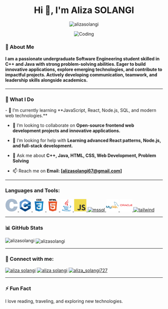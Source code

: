 <h1 align="center">Hi 👋, I'm Aliza SOLANGI</h1>
<p align="center"> <img src="https://komarev.com/ghpvc/?username=alizasolangi&label=Profile%20views&color=0e75b6&style=flat" alt="alizasolangi" /> </p>

<p align="center">
  <img alt="Coding" width="600" src="https://media4.giphy.com/media/v1.Y2lkPTc5MGI3NjExOGIwdXZkbW9sd3R6dXF0b2R2YngwNDhuNXB5bzN0cWo4dmQ0cTl4cyZlcD12MV9pbnRlcm5hbF9naWZfYnlfaWQmY3Q9Zw/L1R1tvI9svkIWwpVYr/giphy.gif">
</p>
<h3 align="left">💫 About Me</h3>
<h4 align="left">I am a passionate undergraduate Software Engineering student skilled in C++ and Java with strong problem-solving abilities. Eager to build innovative applications, explore emerging technologies, and contribute to impactful projects. Actively developing communication, teamwork, and leadership skills alongside academics.</h4>
<hr>


<h3>🚀 What I Do</h3>
- 🌱 I’m currently learning **JavaScript, React, Node.js, SQL, and modern web technologies.**

- 👯 I’m looking to collaborate on **Open-source frontend web development projects and innovative applications.**

- 🤝 I’m looking for help with **Learning advanced **React** patterns, **Node.js**, and full-stack development.**

- 💬 Ask me about **C++, Java, HTML, CSS,  Web Development, Problem Solving**

- 📫 Reach me on **Email: [alizasolangi67@gmail.com]**
<hr>



<h3 align="left">Languages and Tools:</h3>
<p align="left"> <a href="https://www.cprogramming.com/" target="_blank" rel="noreferrer"> <img src="https://raw.githubusercontent.com/devicons/devicon/master/icons/c/c-original.svg" alt="c" width="40" height="40"/> </a> <a href="https://www.w3schools.com/cpp/" target="_blank" rel="noreferrer"> <img src="https://raw.githubusercontent.com/devicons/devicon/master/icons/cplusplus/cplusplus-original.svg" alt="cplusplus" width="40" height="40"/> </a> <a href="https://www.w3schools.com/css/" target="_blank" rel="noreferrer"> <img src="https://raw.githubusercontent.com/devicons/devicon/master/icons/css3/css3-original-wordmark.svg" alt="css3" width="40" height="40"/> </a> <a href="https://www.w3.org/html/" target="_blank" rel="noreferrer"> <img src="https://raw.githubusercontent.com/devicons/devicon/master/icons/html5/html5-original-wordmark.svg" alt="html5" width="40" height="40"/> </a> <a href="https://www.java.com" target="_blank" rel="noreferrer"> <img src="https://raw.githubusercontent.com/devicons/devicon/master/icons/java/java-original.svg" alt="java" width="40" height="40"/> </a> <a href="https://developer.mozilla.org/en-US/docs/Web/JavaScript" target="_blank" rel="noreferrer"> <img src="https://raw.githubusercontent.com/devicons/devicon/master/icons/javascript/javascript-original.svg" alt="javascript" width="40" height="40"/> </a> <a href="https://www.microsoft.com/en-us/sql-server" target="_blank" rel="noreferrer"> <img src="https://www.svgrepo.com/show/303229/microsoft-sql-server-logo.svg" alt="mssql" width="40" height="40"/> </a> <a href="https://www.mysql.com/" target="_blank" rel="noreferrer"> <img src="https://raw.githubusercontent.com/devicons/devicon/master/icons/mysql/mysql-original-wordmark.svg" alt="mysql" width="40" height="40"/> </a> <a href="https://www.oracle.com/" target="_blank" rel="noreferrer"> <img src="https://raw.githubusercontent.com/devicons/devicon/master/icons/oracle/oracle-original.svg" alt="oracle" width="40" height="40"/> </a> <a href="https://tailwindcss.com/" target="_blank" rel="noreferrer"> <img src="https://www.vectorlogo.zone/logos/tailwindcss/tailwindcss-icon.svg" alt="tailwind" width="40" height="40"/> </a> </p>

<hr>
<h3 align="left">📊 GitHub Stats</h3>
<p><img align="left" src="https://github-readme-stats.vercel.app/api/top-langs?username=alizasolangi&show_icons=true&locale=en&layout=compact" alt="alizasolangi" /></p>

<p>&nbsp;<img align="center" src="https://github-readme-stats.vercel.app/api?username=alizasolangi&show_icons=true&locale=en" alt="alizasolangi" /></p>
<hr>
<h3 align="left">📲 Connect with me: </h3>
<p align="left">
<a href="https://linkedin.com/in/aliza solangi" target="blank"><img align="center" src="https://raw.githubusercontent.com/rahuldkjain/github-profile-readme-generator/master/src/images/icons/Social/linked-in-alt.svg" alt="aliza solangi" height="30" width="40" /></a>
<a href="https://fb.com/aliza solangi" target="blank"><img align="center" src="https://raw.githubusercontent.com/rahuldkjain/github-profile-readme-generator/master/src/images/icons/Social/facebook.svg" alt="aliza solangi" height="30" width="40" /></a>
<a href="https://instagram.com/aliza_solangi727" target="blank"><img align="center" src="https://raw.githubusercontent.com/rahuldkjain/github-profile-readme-generator/master/src/images/icons/Social/instagram.svg" alt="aliza_solangi727" height="30" width="40" /></a>
</p>
<hr>
<h3 align="left">⚡ Fun Fact</h3>
<p>I love reading, traveling, and exploring new technologies.</p>
